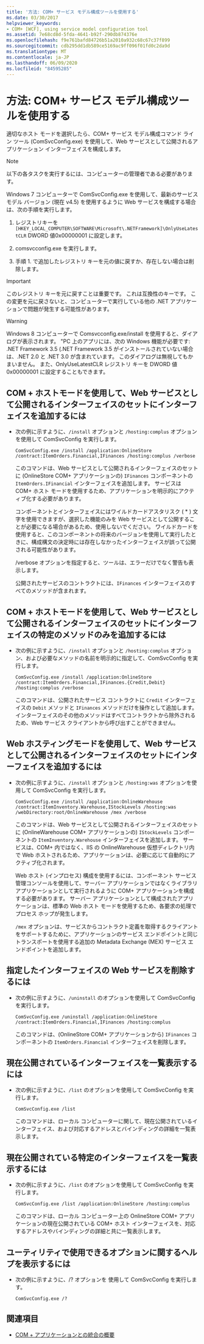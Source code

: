 ```yaml
---
title: '方法: COM+ サービス モデル構成ツールを使用する'
ms.date: 03/30/2017
helpviewer_keywords:
- COM+ [WCF], using service model configuration tool
ms.assetid: 7e68cd8d-5fda-4641-b92f-290db874376e
ms.openlocfilehash: f9e761bafd84726b51a2010a932c68c67c37f899
ms.sourcegitcommit: cdb295dd1db589ce5169ac9ff096f01fd0c2da9d
ms.translationtype: MT
ms.contentlocale: ja-JP
ms.lasthandoff: 06/09/2020
ms.locfileid: "84595285"
---
```

# <a name="how-to-use-the-com-service-model-configuration-tool"></a>方法: COM+ サービス モデル構成ツールを使用する
適切なホスト モードを選択したら、COM+ サービス モデル構成コマンド ライン ツール (ComSvcConfig.exe) を使用して、Web サービスとして公開されるアプリケーション インターフェイスを構成します。  
  
> [!NOTE]
> 以下の各タスクを実行するには、コンピューターの管理者である必要があります。  
  
 Windows 7 コンピューターで ComSvcConfig.exe を使用して、最新のサービス モデル バージョン (現在 v4.5) を使用するように Web サービスを構成する場合は、次の手順を実行します。  
  
1. レジストリキーを `[HKEY_LOCAL_COMPUTER\SOFTWARE\Microsoft\.NETFramework]\OnlyUseLatestCLR` DWORD 値0x00000001 に設定します。  
  
2. comsvcconfig.exe を実行します。  
  
3. 手順 1. で追加したレジストリ キーを元の値に戻すか、存在しない場合は削除します。  
  
> [!IMPORTANT]
> このレジストリ キーを元に戻すことは重要です。 これは互換性のキーです。 この変更を元に戻さないと、コンピューターで実行している他の .NET アプリケーションで問題が発生する可能性があります。  
  
> [!WARNING]
> Windows 8 コンピューターで Comsvcconfig.exe/install を使用すると、ダイアログが表示されます。 "PC 上のアプリには、次の Windows 機能が必要です: .NET Framework 3.5 (.NET Framework 3.5 がインストールされていない場合は、.NET 2.0 と .NET 3.0 が含まれています。 このダイアログは無視してもかまいません。 また、OnlyUseLatestCLR レジストリ キーを DWORD 値 0x00000001 に設定することもできます。  
  
## <a name="to-add-an-interface-to-the-set-of-interfaces-exposed-as-web-services-using-the-com-hosting-mode"></a>COM + ホストモードを使用して、Web サービスとして公開されるインターフェイスのセットにインターフェイスを追加するには  
  
- 次の例に示すように、`/install` オプションと `/hosting:complus` オプションを使用して ComSvcConfig を実行します。  
  
    ```console  
    ComSvcConfig.exe /install /application:OnlineStore /contract:ItemOrders.Financial,IFinances /hosting:complus /verbose  
    ```  
  
     このコマンドは、Web サービスとして公開されるインターフェイスのセットに (OnlineStore COM+ アプリケーションの) `IFinances` コンポーネントの `ItemOrders.IFinancial` インターフェイスを追加します。 サービスは COM+ ホスト モードを使用するため、アプリケーションを明示的にアクティブ化する必要があります。  
  
     コンポーネントとインターフェイスにはワイルドカードアスタリスク ( \* ) 文字を使用できますが、選択した機能のみを Web サービスとして公開することが必要になる場合があるため、使用しないでください。 ワイルドカードを使用すると、このコンポーネントの将来のバージョンを使用して実行したときに、構成構文の決定時には存在しなかったインターフェイスが誤って公開される可能性があります。  
  
     /verbose オプションを指定すると、ツールは、エラーだけでなく警告も表示します。  
  
     公開されたサービスのコントラクトには、`IFinances` インターフェイスのすべてのメソッドが含まれます。  
  
## <a name="to-add-only-specific-methods-from-an-interface-to-the-set-of-interfaces-exposed-as-web-services-using-the-com-hosting-mode"></a>COM + ホストモードを使用して、Web サービスとして公開されるインターフェイスのセットにインターフェイスの特定のメソッドのみを追加するには  
  
- 次の例に示すように、`/install` オプションと `/hosting:complus` オプション、および必要なメソッドの名前を明示的に指定して、ComSvcConfig を実行します。  
  
    ```console  
    ComSvcConfig.exe /install /application:OnlineStore /contract:ItemOrders.Financial,IFinances.{Credit,Debit} /hosting:complus /verbose  
    ```  
  
     このコマンドは、公開されたサービス コントラクトに `Credit` インターフェイスの `Debit` メソッドと `IFinances` メソッドだけを操作として追加します。 インターフェイスのその他のメソッドはすべてコントラクトから除外されるため、Web サービス クライアントから呼び出すことができません。  
  
## <a name="to-add-an-interface-to-the-set-of-interfaces-exposed-as-web-services-using-the-web-hosting-mode"></a>Web ホスティングモードを使用して、Web サービスとして公開されるインターフェイスのセットにインターフェイスを追加するには  
  
- 次の例に示すように、`/install` オプションと `/hosting:was` オプションを使用して ComSvcConfig を実行します。  
  
    ```console  
    ComSvcConfig.exe /install /application:OnlineWarehouse /contract:ItemInventory.Warehouse,IStockLevels /hosting:was /webDirectory:root/OnlineWarehouse /mex /verbose  
    ```  
  
     このコマンドは、Web サービスとして公開されるインターフェイスのセットに (OnlineWarehouse COM+ アプリケーションの) `IStockLevels` コンポーネントの `ItemInventory.Warehouse` インターフェイスを追加します。 サービスは、COM+ 内ではなく、IIS の OnlineWarehouse 仮想ディレクトリ内で Web ホストされるため、アプリケーションは、必要に応じて自動的にアクティブ化されます。  
  
     Web ホスト (インプロセス) 構成を使用するには、コンポーネント サービス管理コンソールを使用して、サーバー アプリケーションではなくライブラリ アプリケーションとして実行されるように COM+ アプリケーションを構成する必要があります。 サーバー アプリケーションとして構成されたアプリケーションは、標準の Web ホスト モードを使用するため、各要求の処理でプロセス ホップが発生します。  
  
     `/mex` オプションは、サービスからコントラクト定義を取得するクライアントをサポートするために、アプリケーションのサービス エンドポイントと同じトランスポートを使用する追加の Metadata Exchange (MEX) サービス エンドポイントを追加します。  
  
## <a name="to-remove-a-web-service-for-a-specified-interface"></a>指定したインターフェイスの Web サービスを削除するには  
  
- 次の例に示すように、`/uninstall` のオプションを使用して ComSvcConfig を実行します。  
  
    ```console  
    ComSvcConfig.exe /uninstall /application:OnlineStore /contract:ItemOrders.Financial,IFinances /hosting:complus  
    ```  
  
     このコマンドは、(OnlineStore COM+ アプリケーションから) `IFinances` コンポーネントの `ItemOrders.Financial` インターフェイスを削除します。  
  
## <a name="to-list-currently-exposed-interfaces"></a>現在公開されているインターフェイスを一覧表示するには  
  
- 次の例に示すように、`/list` のオプションを使用して ComSvcConfig を実行します。  
  
    ```console  
    ComSvcConfig.exe /list  
    ```  
  
     このコマンドは、ローカル コンピューターに関して、現在公開されているインターフェイス、および対応するアドレスとバインディングの詳細を一覧表示します。  
  
## <a name="to-list-specific-currently-exposed-interfaces"></a>現在公開されている特定のインターフェイスを一覧表示するには  
  
- 次の例に示すように、`/list` のオプションを使用して ComSvcConfig を実行します。  
  
    ```console  
    ComSvcConfig.exe /list /application:OnlineStore /hosting:complus  
    ```  
  
     このコマンドは、ローカル コンピューター上の OnlineStore COM+ アプリケーションの現在公開されている COM+ ホスト インターフェイスを、対応するアドレスやバインディングの詳細と共に一覧表示します。  
  
## <a name="to-display-help-on-the-options-that-can-be-used-with-the-utility"></a>ユーティリティで使用できるオプションに関するヘルプを表示するには  
  
- 次の例に示すように、/? オプションを 使用して ComSvcConfig を実行します。  
  
    ```console  
    ComSvcConfig.exe /?  
    ```  
  
## <a name="see-also"></a>関連項目

- [COM + アプリケーションとの統合の概要](integrating-with-com-plus-applications-overview.md)
